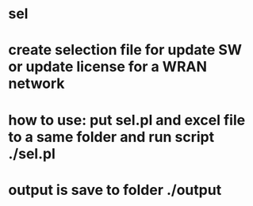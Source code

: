sel
===
# create selection file for update SW or update license for a WRAN network
# how to use: put sel.pl and excel file to a same folder and run script ./sel.pl
# output is save to folder ./output
